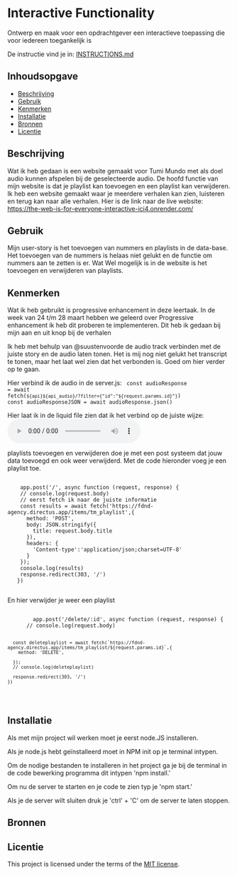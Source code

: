 # Interactive Functionality

Ontwerp en maak voor een opdrachtgever een interactieve toepassing die voor iedereen toegankelijk is

De instructie vind je in: [INSTRUCTIONS.md](https://github.com/fdnd-task/the-web-is-for-everyone-interactive-functionality/blob/main/docs/INSTRUCTIONS.md)


## Inhoudsopgave

  * [Beschrijving](#beschrijving)
  * [Gebruik](#gebruik)
  * [Kenmerken](#kenmerken)
  * [Installatie](#installatie)
  * [Bronnen](#bronnen)
  * [Licentie](#licentie)

## Beschrijving
<!-- Bij Beschrijving staat kort beschreven wat voor project het is en wat je hebt gemaakt -->
Wat ik heb gedaan is een website gemaakt voor Tumi Mundo met als doel audio kunnen afspelen bij de geselecteerde audio. De hoofd functie van mijn website is dat je playlist kan toevoegen en een playlist kan verwijderen. Ik heb een website gemaakt waar je meerdere verhalen kan zien, luisteren en terug kan naar alle verhalen. Hier is de link naar de live website:
https://the-web-is-for-everyone-interactive-ici4.onrender.com/
<!-- Voeg een mooie poster visual of video toe 📸 -->
<!-- Voeg een link toe naar GitHub Pages 🌐-->

## Gebruik
<!-- Bij Gebruik staat de user story, hoe het werkt en wat je er mee kan. -->
Mijn user-story is het toevoegen van nummers en playlists in de data-base. Het toevoegen van de nummers is helaas niet gelukt en de functie om nummers aan te zetten is er. Wat Wel mogelijk is in de website is het toevoegen en verwijderen van playlists. 

## Kenmerken
<!-- Bij Kenmerken staat welke technieken zijn gebruikt en hoe. Wat is de HTML structuur? Wat zijn de belangrijkste dingen in CSS? Wat is er met JS gedaan en hoe? Misschien heb je iets met NodeJS gedaan, of heb je een framework of library gebruikt? -->
Wat ik heb gebruikt is progressive enhancement in deze leertaak. In de week van 24 t/m 28 maart hebben we geleerd over Progressive enhancement ik heb dit proberen te implementeren. Dit heb ik gedaan bij mijn aan en uit knop bij de verhalen

Ik heb met behulp van @suustenvoorde de audio track verbinden met de juiste story en de audio laten tonen. Het is mij nog niet gelukt het transcript te tonen, maar het laat wel zien dat het verbonden is. Goed om hier verder op te gaan.

Hier verbind ik de audio in de server.js:
<code>
  const audioResponse = await fetch(`${api}${api_audio}/?filter={"id":"${request.params.id}"}`)
  const audioResponseJSON = await audioResponse.json()
</code> 

Hier laat ik in de liquid file zien dat ik het verbind op de juiste wijze:
<code>
          <audio  controls src="https://fdnd-agency.directus.app/assets/{{ audio.audio_file }}">
        <track
        default
        src="https://fdnd-agency.directus.app/assets/{{ story.transcript }}" />
</code>

playlists toevoegen en verwijderen doe je met een post systeem dat jouw data toevoegd en ook weer verwijderd. Met de code hieronder voeg je een playlist toe.

  <code>
    app.post('/', async function (request, response) {
    // console.log(request.body)
    // eerst fetch ik naar de juiste informatie
    const results = await fetch('https://fdnd-agency.directus.app/items/tm_playlist',{
      method: 'POST',
      body: JSON.stringify({
        title: request.body.title
      }),
      headers: {
        'Content-type':'application/json;charset=UTF-8'
      }
    });
    console.log(results)
    response.redirect(303, '/')
   })
  </code>

  En hier verwijder je weer een playlist

  <code>
        app.post('/delete/:id', async function (request, response) {
      // console.log(request.body)

      const deleteplaylist = await fetch(`https://fdnd-agency.directus.app/items/tm_playlist/${request.params.id}`,{
        method: 'DELETE',

      });
      // console.log(deleteplaylist)

      response.redirect(303, '/')
    })
  </code>

## Installatie
<!-- Bij Installatie staat hoe een andere developer aan jouw repo kan werken -->
Als met mijn project wil werken moet je eerst node.JS installeren.

Als je node.js hebt geïnstalleerd moet in NPM init op je terminal intypen.

Om de nodige bestanden te installeren in het project ga je bij de terminal in de code bewerking programma dit intypen 'npm install.'

Om nu de server te starten en je code te zien typ je 'npm start.'

Als je de server wilt sluiten druk je 'ctrl' + 'C' om de server te laten stoppen. 


## Bronnen

## Licentie

This project is licensed under the terms of the [MIT license](./LICENSE).

